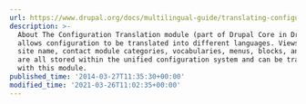 ```yaml
---
url: https://www.drupal.org/docs/multilingual-guide/translating-configuration
description: >-
  About The Configuration Translation module (part of Drupal Core in Drupal 8)
  allows configuration to be translated into different languages. Views, your
  site name, contact module categories, vocabularies, menus, blocks, and so on
  are all stored within the unified configuration system and can be translated
  with this module.
published_time: '2014-03-27T11:35:30+00:00'
modified_time: '2021-03-26T11:02:35+00:00'
---
```

